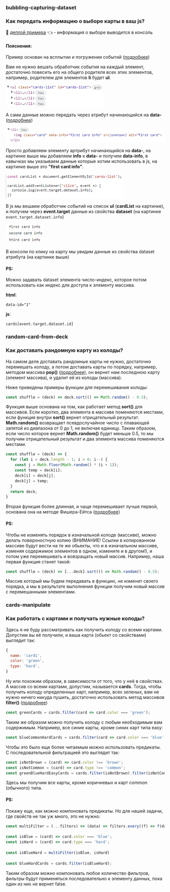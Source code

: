### bubbling-capturing-dataset
### Как передать информацию о выборе карты в ваш js? 
:eyes: [деплой примера](https://redvoxdev.github.io/howto/) :point_left: - информация о выборе выводится в консоль

#### Пояснения:

Пример основан на всплытии и погружении событий ([подробнее](https://learn.javascript.ru/bubbling-and-capturing))

Вам не нужно вешать обработчик события на каждый элемент, достаточно повесить его на общего родителя всех этих элементов, например, родителем для элементов **li** будет **ul**.

![пример 1](example1.png)

А сами данные можно передать через атрибут начинающийся на **data-** ([подробнее](https://learn.javascript.ru/dom-attributes-and-properties#nestandartnye-atributy-dataset))

![пример 2](example2.png)

Просто добавляем элементу артрибут начинающийся на **data-**, на картинке выше мы добавляем **info** к **data-** и получем **data-info**, в кавычках мы указываем данные которые хотим использовать в js, на картинке выше это **"first card info"**.

![пример 3](example3.png)

В js мы вешаем обработчик событий на список **ul** (**cardList** на картинке), и получем через **event.target** данные из свойства **dataset** (на картинке `event.target.dataset.info`)

![пример 4](example4.png)

В консоли по клику на карту мы увидим данные из свойства dataset атрибута (на картинке выше)

#### PS: 
Можно задавать dataset элемента число-индекс, которое потом использовать как индекс для доступа к элементу массива. 

**html**:
```
data-id="1"
``` 
**js**:
```
cards[event.target.dataset.id]
```


### random-card-from-deck
### Как доставать рандомную карту из колоды?

На самом деле доставать рандомные карты не нужно, достаточно перемешать колоду, а потом доставать карты по порядку, например, методом массива **pop()** ([подробнее](https://developer.mozilla.org/ru/docs/Web/JavaScript/Reference/Global_Objects/Array/pop)), он вернет нам последнюю карту (элемент массива), и удалит её из колоды (массива).

Ниже приведены примеры функции для перемешивания колоды:

```javascript
const shuffle = (deck) => deck.sort(() => Math.random() - 0.5);
```

Функция выше основана на том, как работает метод **sort()** для массивов. Если коротко, два элемента в массиве поменяются местами, если функция внутри **sort()** вернет отрицательный результат. **Math.random()** возвращает псевдослучайное число с плавающей запятой из диапазона от 0 до 1, не включая единицу. Таким образом, если число которое вернет **Math.random()** будет меньше 0.5, то мы получим отрицательный результат и два элемента массива поменяются местами.

```javascript
const shuffle = (deck) => {
  for (let i = deck.length - 1; i > 0; i--) {
    const j = Math.floor(Math.random() * (i + 1));
    const temp = deck[i];
    deck[i] = deck[j];
    deck[j] = temp;
  }
  return deck;
}
```
Вторая функция более длинная, и чаще перемешивает лучше первой, основана она на методе Фишера-Ейтса ([подробнее](https://ru.wikipedia.org/wiki/%D0%A2%D0%B0%D1%81%D0%BE%D0%B2%D0%B0%D0%BD%D0%B8%D0%B5_%D0%A4%D0%B8%D1%88%D0%B5%D1%80%D0%B0_%E2%80%94_%D0%99%D0%B5%D1%82%D1%81%D0%B0))

#### PS: 
Чтобы не изменять порядок в изначальной колоде (массиве), можно делать поверхностную копию (ВНИМАНИЕ! Ссылки в копированном массиве будут вести на те же обьекты, что и в изначальном массиве, изменяя содержимое элементов в одном, измените и в другом!), и потом уже перемешивать и вовзращать новый массив. Например, наша первая функция станет такой:

```javascript
const shuffle = (deck) => [...deck].sort(() => Math.random() - 0.5);
```

Массив который мы будем передавать в функцию, не изменит своего порядка, а мы в результате выполнения функции получим новый массив с перемешанными элементами.


### cards-manipulate
### Как работать с картами и получать нужные колоды?

Здесь я не буду рассматривать как получить колоду со всеми картами. Допустим вы её получили, и ваша карта (обьект со свойствами) выглядит так:

```javascript
{
  name: 'card1',
  color: 'green',
  type: 'hard',
}
```
Ну или похожим образом, в зависимости от того, что у неё в свойствах. А массив со всеми картами, допустим, называется **cards**.
Тогда, чтобы получить колоду определенных карт, например, всех зеленых, вам не нужно ничего никуда пушить, достаточно использовать метод массивов **filter()** ([подробнее](https://developer.mozilla.org/ru/docs/Web/JavaScript/Reference/Global_Objects/Array/filter))


```javascript
const greenCards = cards.filter(card => card.color === 'green');
```

Таким же образом можно получить колоду с любым необходимым вам содержимым. Например, все синие карты, кроме синих карт типа easy:

```javascript
const blueCommonHardCards = cards.filter(card => card.color === 'blue' && card.type !== 'easy');
```

Чтобы это было еще более читаемым можно использовать предикаты. С последовательной фильтрацией это выглядит так:

```javascript
const isNotBrown = (card) => card.color !== 'brown';
const isNotCommon = (card) => card.type !== 'common';
const greenBlueHardEasyCards = cards.filter(isNotBrown).filter(isNotCommon);
```

Здесь мы получим все карты, кроме коричневых и карт common (обычного) типа.

#### PS:
Покажу еще, как можно компоновать предикаты. Но для нашей задачи, где свойств не так уж много, это не нужно:

```javascript
const multiFilter = (...filters) => (data) => filters.every((f) => f(data));

const isBlue = (card) => card.color === 'blue';
const isHard = (card) => card.type === 'hard';

const isBlueHard = multiFilter(isBlue, isHard)

const blueHardCards = cards.filter(isBlueHard);
```
Таким образом можно компоновать любое количество фильтров, фильтры будут применяться последовательно к элементу данных, пока один из них не вернет false.